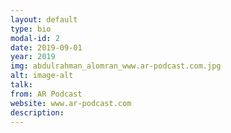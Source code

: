 ```yaml
---
layout: default
type: bio
modal-id: 2
date: 2019-09-01
year: 2019
img: abdulrahman_alomran_www.ar-podcast.com.jpg
alt: image-alt
talk:
from: AR Podcast
website: www.ar-podcast.com 
description: 
---
```

